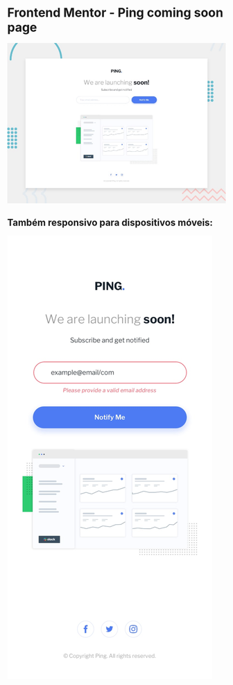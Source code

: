 # Frontend Mentor - Ping coming soon page

![Design preview for the Ping coming soon page coding challenge](./design/desktop-preview.jpg)

## Também responsivo para dispositivos móveis:

![alt text](design/mobile-error-state.jpg)
